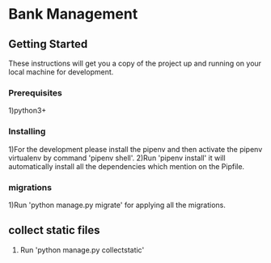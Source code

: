 # Bank Management


## Getting Started

These instructions will get you a copy of the project up and running on your local machine for development.

### Prerequisites

1)python3+

### Installing

1)For the development please install the pipenv and then activate the pipenv virtualenv by command 'pipenv shell'.
2)Run 'pipenv install' it will automatically install all the dependencies which mention on the Pipfile.

### migrations

1)Run 'python manage.py migrate' for applying all the migrations.
## collect static files
1) Run 'python manage.py collectstatic'
